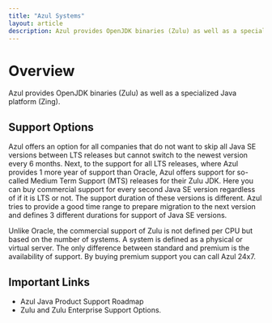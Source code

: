 ```yaml
---
title: "Azul Systems"
layout: article
description: Azul provides OpenJDK binaries (Zulu) as well as a specialized Java platform (Zing).
---
```


# Overview

Azul provides OpenJDK binaries (Zulu) as well as a specialized Java platform (Zing).

## Support Options

Azul offers an option for all companies that do not want to skip all Java SE versions between LTS releases but cannot switch to the newest version every 6 months. Next, to the support for all LTS releases, where Azul provides 1 more year of support than Oracle, Azul offers support for so-called Medium Term Support (MTS) releases for their Zulu JDK. Here you can buy commercial support for every second Java SE version regardless of if it is LTS or not. The support duration of these versions is different. Azul tries to provide a good time range to prepare migration to the next version and defines 3 different durations for support of Java SE versions.

Unlike Oracle, the commercial support of Zulu is not defined per CPU but based on the number of systems. A system is defined as a physical or virtual server. The only difference between standard and premium is the availability of support. By buying premium support you can call Azul 24x7.

## Important Links

- Azul Java Product Support Roadmap
- Zulu and Zulu Enterprise Support Options.